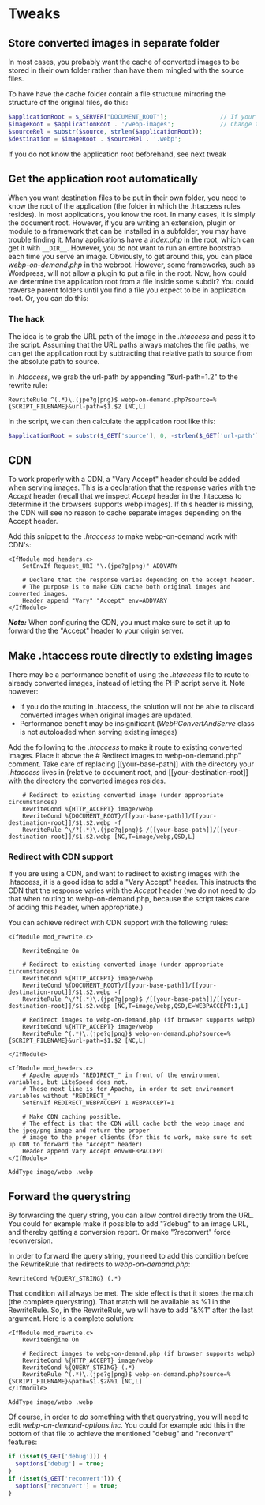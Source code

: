 # Tweaks

## Store converted images in separate folder

In most cases, you probably want the cache of converted images to be stored in their own folder rather than have them mingled with the source files.

To have have the cache folder contain a file structure mirroring the structure of the original files, do this:

```php
$applicationRoot = $_SERVER["DOCUMENT_ROOT"];               // If your application is not in document root, you must change accordingly.
$imageRoot = $applicationRoot . '/webp-images';             // Change to where you want the webp images to be saved
$sourceRel = substr($source, strlen($applicationRoot));
$destination = $imageRoot . $sourceRel . '.webp';
```

If you do not know the application root beforehand, see next tweak

## Get the application root automatically
When you want destination files to be put in their own folder, you need to know the root of the application (the folder in which the .htaccess rules resides). In most applications, you know the root. In many cases, it is simply the document root. However, if you are writing an extension, plugin or module to a framework that can be installed in a subfolder, you may have trouble finding it. Many applications have a *index.php* in the root, which can get it with `__DIR__`. However, you do not want to run an entire bootstrap each time you serve an image. Obviously, to get around this, you can place *webp-on-demand.php* in the webroot. However, some frameworks, such as Wordpress, will not allow a plugin to put a file in the root. Now, how could we determine the application root from a file inside some subdir? You could traverse parent folders until you find a file you expect to be in application root. Or, you can do this:

### The hack
The idea is to grab the URL path of the image in the *.htaccess* and pass it to the script. Assuming that the URL paths always matches the file paths, we can get the application root by subtracting that relative path to source from the absolute path to source.

In *.htaccess*, we grab the url-path by appending "&url-path=$1.$2" to the rewrite rule:
```
RewriteRule ^(.*)\.(jpe?g|png)$ webp-on-demand.php?source=%{SCRIPT_FILENAME}&url-path=$1.$2 [NC,L]
```

In the script, we can then calculate the application root like this:

```php
$applicationRoot = substr($_GET['source'], 0, -strlen($_GET['url-path']));
```

## CDN
To work properly with a CDN, a "Vary Accept" header should be added when serving images. This is a declaration that the response varies with the *Accept* header (recall that we inspect *Accept* header in the .htaccess to determine if the browsers supports webp images). If this header is missing, the CDN will see no reason to cache separate images depending on the Accept header.

Add this snippet to the *.htaccess* to make webp-on-demand work with CDN's:

```
<IfModule mod_headers.c>
    SetEnvIf Request_URI "\.(jpe?g|png)" ADDVARY

    # Declare that the response varies depending on the accept header.
    # The purpose is to make CDN cache both original images and converted images.
    Header append "Vary" "Accept" env=ADDVARY
</IfModule>
```

***Note:*** When configuring the CDN, you must make sure to set it up to forward the the "Accept" header to your origin server.



## Make .htaccess route directly to existing images

There may be a performance benefit of using the *.htaccess* file to route to already converted images, instead of letting the PHP script serve it. Note however:
- If you do the routing in .htaccess, the solution will not be able to discard converted images when original images are updated.
- Performance benefit may be insignificant (*WebPConvertAndServe* class is not autoloaded when serving existing images)

Add the following to the *.htaccess* to make it route to existing converted images. Place it above the # Redirect images to webp-on-demand.php" comment. Take care of replacing [[your-base-path]] with the directory your *.htaccess* lives in (relative to document root, and [[your-destination-root]] with the directory the converted images resides.
```
    # Redirect to existing converted image (under appropriate circumstances)
    RewriteCond %{HTTP_ACCEPT} image/webp
    RewriteCond %{DOCUMENT_ROOT}/[[your-base-path]]/[[your-destination-root]]/$1.$2.webp -f
    RewriteRule ^\/?(.*)\.(jpe?g|png)$ /[[your-base-path]]/[[your-destination-root]]/$1.$2.webp [NC,T=image/webp,QSD,L]
```

### Redirect with CDN support
If you are using a CDN, and want to redirect to existing images with the .htaccess, it is a good idea to add a "Vary Accept" header. This instructs the CDN that the response varies with the *Accept* header (we do not need to do that when routing to webp-on-demand.php, because the script takes care of adding this header, when appropriate.)

You can achieve redirect with CDN support with the following rules:
```
<IfModule mod_rewrite.c>

    RewriteEngine On

    # Redirect to existing converted image (under appropriate circumstances)
    RewriteCond %{HTTP_ACCEPT} image/webp
    RewriteCond %{DOCUMENT_ROOT}/[[your-base-path]]/[[your-destination-root]]/$1.$2.webp -f
    RewriteRule ^\/?(.*)\.(jpe?g|png)$ /[[your-base-path]]/[[your-destination-root]]/$1.$2.webp [NC,T=image/webp,QSD,E=WEBPACCEPT:1,L]

    # Redirect images to webp-on-demand.php (if browser supports webp)
    RewriteCond %{HTTP_ACCEPT} image/webp
    RewriteRule ^(.*)\.(jpe?g|png)$ webp-on-demand.php?source=%{SCRIPT_FILENAME}&url-path=$1.$2 [NC,L]

</IfModule>

<IfModule mod_headers.c>
    # Apache appends "REDIRECT_" in front of the environment variables, but LiteSpeed does not.
    # These next line is for Apache, in order to set environment variables without "REDIRECT_"
    SetEnvIf REDIRECT_WEBPACCEPT 1 WEBPACCEPT=1

    # Make CDN caching possible.
    # The effect is that the CDN will cache both the webp image and the jpeg/png image and return the proper
    # image to the proper clients (for this to work, make sure to set up CDN to forward the "Accept" header)
    Header append Vary Accept env=WEBPACCEPT
</IfModule>

AddType image/webp .webp
```

## Forward the querystring
By forwarding the query string, you can allow control directly from the URL. You could for example make it possible to add "?debug" to an image URL, and thereby getting a conversion report. Or make "?reconvert" force reconversion.

In order to forward the query string, you need to add this condition before the RewriteRule that redirects to *webp-on-demand.php*:
```
RewriteCond %{QUERY_STRING} (.*)
```
That condition will always be met. The side effect is that it stores the match (the complete querystring). That match will be available as %1 in the RewriteRule. So, in the RewriteRule, we will have to add "&%1" after the last argument. Here is a complete solution:
```
<IfModule mod_rewrite.c>
    RewriteEngine On

    # Redirect images to webp-on-demand.php (if browser supports webp)
    RewriteCond %{HTTP_ACCEPT} image/webp
    RewriteCond %{QUERY_STRING} (.*)
    RewriteRule ^(.*)\.(jpe?g|png)$ webp-on-demand.php?source=%{SCRIPT_FILENAME}&path=$1.$2&%1 [NC,L]
</IfModule>

AddType image/webp .webp
```
Of course, in order to *do* something with that querystring, you will need to edit *webp-on-demand-options.inc*.
You could for example add this in the bottom of that file to achieve the mentioned "debug" and "reconvert" features:
```php
if (isset($_GET['debug'])) {
  $options['debug'] = true;
}
if (isset($_GET['reconvert'])) {
  $options['reconvert'] = true;
}
```
